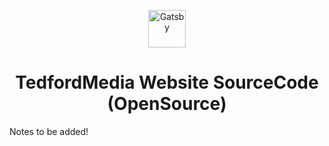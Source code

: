 
<p align="center">
  <a href="https://www.gatsbyjs.com">
    <img alt="Gatsby" src="https://basicpageforcorsfiles.azurewebsites.net/assets/imgs/top-page/pageheader.png" width="60" />
  </a>
</p>
<h1 align="center">
  TedfordMedia Website SourceCode (OpenSource)
</h1>

Notes to be added!

 